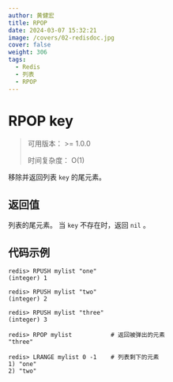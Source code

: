 ```yaml
---
author: 黄健宏
title: RPOP
date: 2024-03-07 15:32:21
image: /covers/02-redisdoc.jpg
cover: false
weight: 306
tags:
  - Redis
  - 列表
  - RPOP
---
```


# RPOP key

> 可用版本： >= 1.0.0
> 
> 时间复杂度： O(1)

移除并返回列表 `key` 的尾元素。

## 返回值

列表的尾元素。 当 `key` 不存在时，返回 `nil` 。

## 代码示例

```shell
redis> RPUSH mylist "one"
(integer) 1

redis> RPUSH mylist "two"
(integer) 2

redis> RPUSH mylist "three"
(integer) 3

redis> RPOP mylist           # 返回被弹出的元素
"three"

redis> LRANGE mylist 0 -1    # 列表剩下的元素
1) "one"
2) "two"
```
